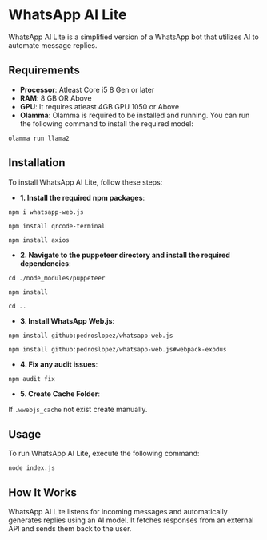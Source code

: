 # WhatsApp AI Lite

WhatsApp AI Lite is a simplified version of a WhatsApp bot that utilizes AI to automate message replies.

## Requirements

- **Processor**: Atleast Core i5 8 Gen or later
- **RAM**: 8 GB OR Above
- **GPU**: It requires atleast 4GB GPU 1050 or Above
- **Olamma**: Olamma is required to be installed and running. You can run the following command to install the required model:

```olamma run llama2```

## Installation

To install WhatsApp AI Lite, follow these steps:

- **1. Install the required npm packages**:

```npm i whatsapp-web.js```

```npm install qrcode-terminal```

```npm install axios```

- **2. Navigate to the puppeteer directory and install the required dependencies**:

```cd ./node_modules/puppeteer```

```npm install```

```cd ..```


- **3. Install WhatsApp Web.js**:

```npm install github:pedroslopez/whatsapp-web.js```

```npm install github:pedroslopez/whatsapp-web.js#webpack-exodus```

- **4. Fix any audit issues**:

```npm audit fix```

- **5. Create Cache Folder**:
 
If ```.wwebjs_cache``` not exist create manually.

## Usage

To run WhatsApp AI Lite, execute the following command:

```node index.js```

## How It Works

WhatsApp AI Lite listens for incoming messages and automatically generates replies using an AI model. It fetches responses from an external API and sends them back to the user.
